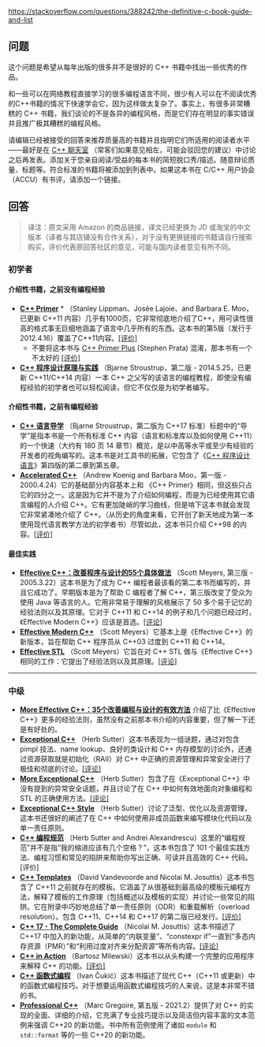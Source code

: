 <https://stackoverflow.com/questions/388242/the-definitive-c-book-guide-and-list>

## 问题

这个问题是希望从每年出版的很多并不是很好的 C++ 书籍中找出一些优秀的作品。

和一些可以在网络教程直接学习的很多编程语言不同，很少有人可以在不阅读优秀的C++书籍的情况下快速学会它，因为这样做太复杂了。事实上，有很多非常糟糕的 C++ 书籍，我们谈论的不是各异的编程风格，而是它们存在明显的事实错误并且推广极其糟糕的编程风格。

请编辑已经被接受的回答来推荐质量高的书籍并且指明它们所适用的阅读者水平——最好是在 [C++ 聊天室](https://chat.stackoverflow.com/rooms/10/loungec) （常客们如果意见相左，可能会驳回您的建议）中讨论之后再发表。添加关于您亲自阅读/受益的每本书的简短脱口秀/描述。随意辩论质量、标题等。符合标准的书籍将被添加到列表中。如果这本书在 C/C++ 用户协会（ACCU）有书评，请添加一个链接。

## 回答

> 译注：原文采用 Amazon 的商品链接，译文已经更换为 JD 或淘宝的中文版本（译者与其店铺没有合作关系），对于没有更换链接的书籍请自行搜索购买，评价代表原回答社区的意见，可能与国内读者意见有所不同。

### 初学者

#### 介绍性书籍，之前没有编程经验

- [**C++ Primer**](https://item.jd.com/1049023087.html) \* （Stanley Lippman、Josée Lajoie、and Barbara E. Moo，已更新 C++11 内容）几乎有1000页，它非常彻底地介绍了C++，用可读性很高的格式事无巨细地涵盖了语言中几乎所有的东西。这本书的第5版（发行于2012.4.16）覆盖了C++11内容。[[评价]](https://accu.org/bookreviews/2012/glassborow_1848/)
  * 不要将这本书与 [C++ Primer Plus](https://item.jd.com/12908688.html) (Stephen Prata) 混淆，那本书有一个不太好的 [[评价]](https://accu.org/bookreviews/2002/glassborow_1744/)
- [**C++ 程序设计原理与实践**](https://item.jd.com/10060199.html) （Bjarne Stroustrup，第二版 - 2014.5.25，已更新 C++11/C++14 内容）一本 C++ 之父写的该语言的编程教程，即使没有编程经验的初学者也可以轻松阅读，但它不仅仅是为初学者编写。

#### 介绍性书籍，之前有编程经验

- [**C++ 语言导学**](https://item.jd.com/12701398.html) （Bjarne Stroustrup，第二版为 C++17 标准）标题中的“导学”是指本书是一个所有标准 C++ 内容（语言和标准库以及如何使用 C++11）的一个快速（大约有 180 页 14 章节）概览，是以中高等水平或至少有经验的开发者的视角编写的。这本书是对工具书的拓展，它包含了《[C++ 程序设计语言](https://item.jd.com/11986384.html)》第四版的第二章到第五章。
- **[Accelerated C++](https://www.amazon.com/dp/020170353X)** （Andrew Koenig and Barbara Moo，第一版 - 2000.4.24）它的基础部分内容基本上和 《C++ Primer》相同，但这些只占它的四分之一。这是因为它并不是为了介绍如何编程，而是为已经使用其它语言编程的人介绍 C++。它有更加陡峭的学习曲线，但是啃下这本书就会发现它非常紧凑地介绍了 C++。（从历史的角度来看，它开创了新天地成为第一本使用现代语言教学方法的初学者书）尽管如此，这本书只介绍 C++98 的内容。[[评价]](https://accu.org/bookreviews/2000/glassborow_1185)

#### 最佳实践

- [**Effective C++：改善程序与设计的55个具体做法**](https://item.jd.com/10393318.html) （Scott Meyers, 第三版 - 2005.3.22）这本书是为了成为 C++ 编程者最该看的第二本书而编写的，并且它成功了。早期版本是为了帮助 C 编程者了解 C++，第三版改变了受众为使用 Java 等语言的人。它用非常易于理解的风格展示了 50 多个易于记忆的经验法则以及其原理。它对于 C++11 和 C++14 的例子和几个问题已经过时，《Effective Modern C++》应该是首选。[[评论]](https://accu.org/bookreviews/2000/glassborow_1185/)
- [**Effective Modern C++**](https://item.jd.com/12348026.html) （Scott Meyers）它基本上是《Effective C++》的新版本，旨在帮助 C++ 程序员从 C++03 过度到 C++11 和 C++14。
- [**Effective STL**](https://www.amazon.com/dp/0201749629) （Scott Meyers）它旨在对 C++ STL 做与《Effective C++》相同的工作：它提出了经验法则以及其原理。[[评论]](https://accu.org/bookreviews/2019/floyd_1937)

------

### 中级

- [**More Effective C++：35个改善编程与设计的有效方法**](https://item.jd.com/13008184.html) 介绍了比《Effective C++》更多的经验法则，虽然没有之前那本书介绍的内容重要，但了解一下还是有好处的。
- [**Exceptional C++**](https://www.amazon.com/dp/0201615622) （Herb Sutter）这本书表现为一组谜题，通过对包含 pimpl 技法、name lookup、良好的类设计和 C++ 内存模型的讨论外，还通过资源获取就是初始化（RAII）对 C++ 中正确的资源管理和异常安全进行了极佳和彻底的讨论。[[评论]](https://accu.org/bookreviews/2000/griffiths_209)
- [**More Exceptional C++**](https://www.amazon.com/dp/020170434X) （Herb Sutter）包含了在《Exceptional C++》中没有提到的异常安全话题，并且讨论了在 C++ 中如何有效地面向对象编程和 STL 的正确使用方法。[[评论]](https://accu.org/bookreviews/2002/glassborow_784/) 
- [**Exceptional C++ Style**](https://www.amazon.com/dp/0201760428) （Herb Sutter）讨论了泛型、优化以及资源管理，这本书还很好的阐述了在 C++ 中如何使用非成员函数来编写模块化代码以及单一责任原则。
- [**C++ 编程规范**](https://item.jd.com/11896170.html) （Herb Sutter and Andrei Alexandrescu）这里的“编程规范”并不是指“我的缩进应该有几个空格？”，这本书包含了 101 个最佳实践方法、编程习惯和常见的陷阱来帮助你写出正确、可读并且高效的 C++ 代码。[评价]
- [**C++ Templates**](https://item.jd.com/11216941.html)  （David Vandevoorde and Nicolai M. Josuttis）这本书包含了 C++11 之前就存在的模板。它涵盖了从很基础到最高级的模板元编程方法，解释了模板的工作原理（包括概述以及模板的实现）并讨论一些常见的陷阱。它在附录中巧妙地总结了单一责任原则（ODR）和重载解析（overload resolution）。包含 C++11、C++14 和 C++17 的第二版已经发行。[[评价]](https://accu.org/bookreviews/2020/floyd_1946)
- [**C++ 17 - The Complete Guide**](https://leanpub.com/cpp17) （Nicolai M. Josuttis）这本书描述了 C++17 中加入的新功能，从简单的“内联变量”、“constexpr if”一直到“多态内存资源（PMR）”和“利用过度对齐来分配资源”等所有内容。[[评论]](https://accu.org/bookreviews/2020/floyd_1943)
- [**C++ in Action**](http://www.worldcolleges.info/sites/default/files/C++_In_Action.pdf) （Bartosz Milewski）这本书以从头构建一个完整的应用程序来解释 C++ 的功能。[[评价]](https://eli.thegreenplace.net/2003/09/12/book-review-c-in-action-by-bartosz-milewski) 
- [**C++ 函数式编程**](https://item.jd.com/12612787.html) （Ivan Čukić）这本书描述了现代 C++（C++11 或更新）中的函数式编程技巧。对于想要运用函数式编程技巧的人来说，这是本非常不错的书。
- [**Professional C++**](https://www.wiley.com/en-us/Professional+C%2B%2B%2C+5th+Edition-p-9781119695400) （Marc Gregoire, 第五版 - 2021.2）提供了对 C++ 的实现的全面、详细的介绍，它充满了专业技巧提示以及简洁但内容丰富的文本范例来强调 C++20 的新功能。书中所有范例使用了诸如 `module` 和 `std::format` 等的一些 C++20 的新功能。

